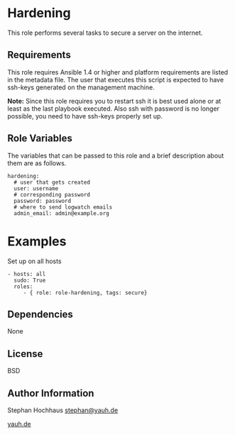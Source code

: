 Hardening
=====

This role performs several tasks to secure a server on the internet.

Requirements
------------

This role requires Ansible 1.4 or higher and platform requirements are listed in the metadata file. The user that executes this script is expected to have ssh-keys generated on the management machine. 

**Note:** Since this role requires you to restart ssh it is best used alone or at least as the last playbook executed. Also ssh with password is no longer possible, you need to have ssh-keys properly set up.

Role Variables
--------------

The variables that can be passed to this role and a brief description about them are as follows.

	hardening:
	  # user that gets created
	  user: username
	  # corresponding password
	  password: password
	  # where to send logwatch emails
	  admin_email: admin@example.org

Examples
========

Set up on all hosts

	- hosts: all
	  sudo: True
	  roles:
	     - { role: role-hardening, tags: secure}


Dependencies
------------

None

License
-------

BSD

Author Information
------------------

Stephan Hochhaus <stephan@yauh.de>

[yauh.de](http://yauh.de)


